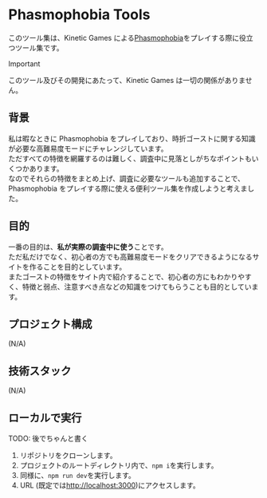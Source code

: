 # Phasmophobia Tools

このツール集は、Kinetic Games による[Phasmophobia](https://store.steampowered.com/app/739630/Phasmophobia/)をプレイする際に役立つツール集です。

> [!IMPORTANT]  
> このツール及びその開発にあたって、Kinetic Games は一切の関係がありません。

## 背景

私は暇なときに Phasmophobia をプレイしており、時折ゴーストに関する知識が必要な高難易度モードにチャレンジしています。  
ただすべての特徴を網羅するのは難しく、調査中に見落としがちなポイントもいくつかあります。  
なのでそれらの特徴をまとめ上げ、調査に必要なツールも追加することで、Phasmophobia をプレイする際に使える便利ツール集を作成しようと考えました。

## 目的

一番の目的は、**私が実際の調査中に使う**ことです。  
ただ私だけでなく、初心者の方でも高難易度モードをクリアできるようになるサイトを作ることを目的としています。  
またゴーストの特徴をサイト内で紹介することで、初心者の方にもわかりやすく、特徴と弱点、注意すべき点などの知識をつけてもらうことも目的としています。

## プロジェクト構成

(N/A)

## 技術スタック

(N/A)

## ローカルで実行

TODO: 後でちゃんと書く

1. リポジトリをクローンします。
2. プロジェクトのルートディレクトリ内で、`npm i`を実行します。
3. 同様に、`npm run dev`を実行します。
4. URL (既定では<http://localhost:3000>)にアクセスします。
